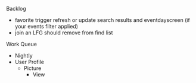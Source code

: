 Backlog
* favorite trigger refresh or update search results and eventdayscreen (if your events filter applied)
* join an LFG should remove from find list

Work Queue
* Nightly
* User Profile
  * Picture
    * View
